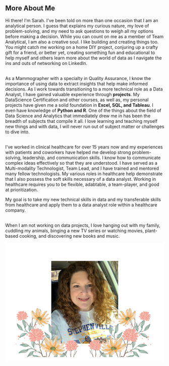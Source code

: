 ## More About Me<br>

Hi there!  I'm Sarah. I've been told on more than one occasion that I am an analytical person.  I guess that explains my curious nature, my love of problem-solving, and my need to ask questions to weigh all my options before making a decision.  While you can count on me as a member of Team Analytical, I am also a creative soul.  I like building and creating things too.  You might catch me working on a home DIY project, conjuring up a crafty gift for a friend, or better yet, creating something fun and educational to help myself and others learn more about the world of data as I navigate the ins and outs of networking on LinkedIn.<br><br>

As a Mammographer with a specialty in Quality Assurance, I know the importance of using data to extract insights that help make informed decisions. As I work towards transitioning to a more technical role as a Data Analyst, I have gained valuable experience through **projects**.  My DataScience Certification and other courses, as well as, my personal projects have given me a solid foundation in **Excel, SQL, and Tableau**.  I even have knowledge of **Python and R**.  One of the things about the field of Data Science and Analytics that immediately drew me in has been the breadth of subjects that compile it all.  I love learning and teaching myself new things and with data, I will never run out of subject matter or challenges to dive into.<br><br>  

I've worked in clinical healthcare for over 15 years now and my experiences with patients and coworkers have helped me develop strong problem-solving, leadership, and communication skills. I know how to communicate complex ideas effectively so that they are understood.  I have served as a Multi-modality Technologist, Team Lead, and I have trained and mentored many fellow technologists.  My various roles in healthcare help demonstrate that I also possess the soft skills necessary of a data analyst.   Working in healthcare requires you to be flexible, adabtable, a team-player, and good at prioritization.  

My goal is to take my new technical skills in data and my transferable skills from healthcare and apply them to a data analyst role within a healthcare company.  <br><br>

When I am not working on data projects, I love hanging out with my family, cuddling my animals, binging a new TV series or watching movies, plant-based cooking, and discovering new books and music.<br>






<img src="images/AboutMe.png?raw=true"/>
